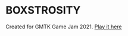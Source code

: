 # BOXSTROSITY
Created for GMTK Game Jam 2021. [Play it here](https://hintoflime.itch.io/boxstrosity)
